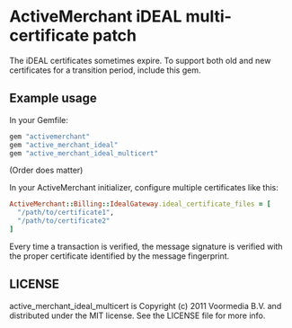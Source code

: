 # ActiveMerchant iDEAL multi-certificate patch

The iDEAL certificates sometimes expire. To support both old and new certificates for a transition period, include this gem.

## Example usage

In your Gemfile:

```ruby
gem "activemerchant"
gem "active_merchant_ideal"
gem "active_merchant_ideal_multicert"
```

(Order does matter)

In your ActiveMerchant initializer, configure multiple certificates like this:

```ruby
ActiveMerchant::Billing::IdealGateway.ideal_certificate_files = [
  "/path/to/certificate1", 
  "/path/to/certificate2"
]
```

Every time a transaction is verified, the message signature is verified
with the proper certificate identified by the message fingerprint.

## LICENSE

active_merchant_ideal_multicert is Copyright (c) 2011 Voormedia B.V. and distributed under the MIT license. See the LICENSE file for more info.

